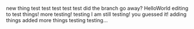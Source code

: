 new thing
test
test
test test test
did the branch go away?
HelloWorld
editing to test things!
more testing!
testing
I am still testing!
you guessed it!
adding things
added more things
testing testing...
